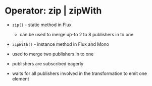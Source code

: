 # Operator: zip | zipWith

* `zip()` - static method in Flux 
  * can be used to merge up-to 2 to 8 publishers in to one 
  
  
* `zipWith()` - instance method in Flux and Mono 
 * used to merge two publishers in to one 

 
* publishers are subscribed eagerly
* waits for all publishers involved in the transformation to emit one element
